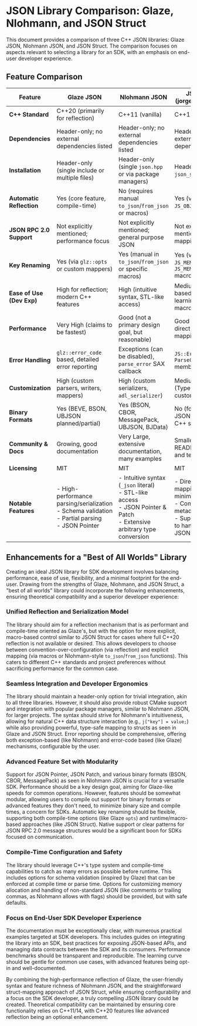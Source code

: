 # JSON Library Comparison: Glaze, Nlohmann, and JSON Struct

This document provides a comparison of three C++ JSON libraries: Glaze JSON, Nlohmann JSON, and JSON Struct. The comparison focuses on aspects relevant to selecting a library for an SDK, with an emphasis on end-user developer experience.

## Feature Comparison

| Feature                      | Glaze JSON                                     | Nlohmann JSON                                     | JSON Struct (jorgen/json_struct)              |
| ---------------------------- | ---------------------------------------------- | ------------------------------------------------- | --------------------------------------------- |
| **C++ Standard**             | C++20 (primarily for reflection)               | C++11 (vanilla)                                   | C++11                                         |
| **Dependencies**             | Header-only; no external dependencies listed   | Header-only; no external dependencies listed      | Header-only; no external dependencies listed  |
| **Installation**             | Header-only (single include or multiple files) | Header-only (single `json.hpp` or via package managers) | Header-only (copy `json_struct.h`)             |
| **Automatic Reflection**     | Yes (core feature, compile-time)               | No (requires manual `to_json`/`from_json` or macros) | Yes (via `JS_OBJ` / `JS_OBJECT` macros)       |
| **JSON RPC 2.0 Support**     | Not explicitly mentioned; performance focus    | Not explicitly mentioned; general purpose JSON    | Not explicitly mentioned; struct mapping focus |
| **Key Renaming**             | Yes (via `glz::opts` or custom mappers)        | Yes (manual in `to_json`/`from_json` or specific macros) | Yes (via `JS_MEMBER_WITH_NAME`, `JS_MEMBER_ALIASES` macros) |
| **Ease of Use (Dev Exp)**    | High for reflection; modern C++ features       | High (intuitive syntax, STL-like access)          | Medium (macro-based, requires learning specific macros) |
| **Performance**              | Very High (claims to be fastest)               | Good (not a primary design goal, but reasonable)  | Good (focus on direct struct mapping)         |
| **Error Handling**           | `glz::error_code` based, detailed error reporting | Exceptions (can be disabled), `parse_error` SAX callback | `JS::Error` enum, `ParseContext::error` member |
| **Customization**            | High (custom parsers, writers, mappers)        | High (custom serializers, `adl_serializer`)       | Medium (TypeHandlers for custom types)        |
| **Binary Formats**           | Yes (BEVE, BSON, UBJSON planned/partial)       | Yes (BSON, CBOR, MessagePack, UBJSON, BJData)     | No (focus is on JSON text to/from C++ structs) |
| **Community & Docs**         | Growing, good documentation                    | Very Large, extensive documentation, many examples | Smaller, good README, examples, and tests     |
| **Licensing**                | MIT                                            | MIT                                               | MIT                                           |
| **Notable Features**         | - High-performance parsing/serialization<br/>- Schema validation<br/>- Partial parsing<br/>- JSON Pointer | - Intuitive syntax (`_json` literal)<br/>- STL-like access<br/>- JSON Pointer & Patch<br/>- Extensive arbitrary type conversion | - Direct struct mapping with minimal boilerplate<br/>- Compile-time metadata via macros<br/>- Support for maps to handle dynamic JSON structures |

## Enhancements for a "Best of All Worlds" Library

Creating an ideal JSON library for SDK development involves balancing performance, ease of use, flexibility, and a minimal footprint for the end-user. Drawing from the strengths of Glaze, Nlohmann, and JSON Struct, a "best of all worlds" library could incorporate the following enhancements, ensuring theoretical compatibility and a superior developer experience:

### Unified Reflection and Serialization Model
The library should aim for a reflection mechanism that is as performant and compile-time oriented as Glaze's, but with the option for more explicit, macro-based control similar to JSON Struct for cases where full C++20 reflection is not available or desired. This allows developers to choose between convention-over-configuration (via reflection) and explicit mapping (via macros or Nlohmann-style `to_json`/`from_json` functions). This caters to different C++ standards and project preferences without sacrificing performance for the common case.

### Seamless Integration and Developer Ergonomics
The library should maintain a header-only option for trivial integration, akin to all three libraries. However, it should also provide robust CMake support and integration with popular package managers, similar to Nlohmann JSON, for larger projects. The syntax should strive for Nlohmann's intuitiveness, allowing for natural C++ data structure interaction (e.g., `j["key"] = value;`) while also providing powerful, type-safe mapping to structs as seen in Glaze and JSON Struct. Error reporting should be comprehensive, offering both exception-based (like Nlohmann) and error-code based (like Glaze) mechanisms, configurable by the user.

### Advanced Feature Set with Modularity
Support for JSON Pointer, JSON Patch, and various binary formats (BSON, CBOR, MessagePack) as seen in Nlohmann JSON is crucial for a versatile SDK. Performance should be a key design goal, aiming for Glaze-like speeds for common operations. However, features should be somewhat modular, allowing users to compile out support for binary formats or advanced features they don't need, to minimize binary size and compile times, a concern for SDKs. Automatic key renaming should be flexible, supporting both compile-time options (like Glaze `opts`) and runtime/macro-based approaches (like JSON Struct). Native support or clear patterns for JSON RPC 2.0 message structures would be a significant boon for SDKs focused on communication.

### Compile-Time Configuration and Safety
The library should leverage C++'s type system and compile-time capabilities to catch as many errors as possible before runtime. This includes options for schema validation (inspired by Glaze) that can be enforced at compile time or parse time. Options for customizing memory allocation and handling of non-standard JSON (like comments or trailing commas, as Nlohmann allows with flags) should be provided, but with safe defaults.

### Focus on End-User SDK Developer Experience
The documentation must be exceptionally clear, with numerous practical examples targeted at SDK developers. This includes guides on integrating the library into an SDK, best practices for exposing JSON-based APIs, and managing data contracts between the SDK and its consumers. Performance benchmarks should be transparent and reproducible. The learning curve should be gentle for common use cases, with advanced features being opt-in and well-documented.

By combining the high-performance reflection of Glaze, the user-friendly syntax and feature richness of Nlohmann JSON, and the straightforward struct-mapping approach of JSON Struct, while ensuring configurability and a focus on the SDK developer, a truly compelling JSON library could be created. Theoretical compatibility can be maintained by ensuring core functionality relies on C++11/14, with C++20 features like advanced reflection being an optional enhancement.
